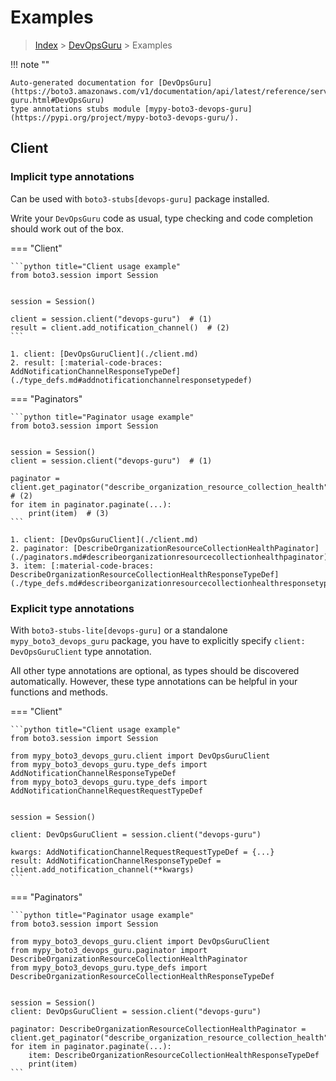 # Examples

> [Index](../README.md) > [DevOpsGuru](./README.md) > Examples

!!! note ""

    Auto-generated documentation for [DevOpsGuru](https://boto3.amazonaws.com/v1/documentation/api/latest/reference/services/devops-guru.html#DevOpsGuru)
    type annotations stubs module [mypy-boto3-devops-guru](https://pypi.org/project/mypy-boto3-devops-guru/).

## Client

### Implicit type annotations

Can be used with `boto3-stubs[devops-guru]` package installed.

Write your `DevOpsGuru` code as usual,
type checking and code completion should work out of the box.


=== "Client"

    ```python title="Client usage example"
    from boto3.session import Session


    session = Session()

    client = session.client("devops-guru")  # (1)
    result = client.add_notification_channel()  # (2)
    ```

    1. client: [DevOpsGuruClient](./client.md)
    2. result: [:material-code-braces: AddNotificationChannelResponseTypeDef](./type_defs.md#addnotificationchannelresponsetypedef) 



=== "Paginators"

    ```python title="Paginator usage example"
    from boto3.session import Session


    session = Session()
    client = session.client("devops-guru")  # (1)

    paginator = client.get_paginator("describe_organization_resource_collection_health")  # (2)
    for item in paginator.paginate(...):
        print(item)  # (3)
    ```

    1. client: [DevOpsGuruClient](./client.md)
    2. paginator: [DescribeOrganizationResourceCollectionHealthPaginator](./paginators.md#describeorganizationresourcecollectionhealthpaginator)
    3. item: [:material-code-braces: DescribeOrganizationResourceCollectionHealthResponseTypeDef](./type_defs.md#describeorganizationresourcecollectionhealthresponsetypedef) 




### Explicit type annotations

With `boto3-stubs-lite[devops-guru]`
or a standalone `mypy_boto3_devops_guru` package, you have to explicitly specify `client: DevOpsGuruClient` type annotation.

All other type annotations are optional, as types should be discovered automatically.
However, these type annotations can be helpful in your functions and methods.


=== "Client"

    ```python title="Client usage example"
    from boto3.session import Session

    from mypy_boto3_devops_guru.client import DevOpsGuruClient
    from mypy_boto3_devops_guru.type_defs import AddNotificationChannelResponseTypeDef
    from mypy_boto3_devops_guru.type_defs import AddNotificationChannelRequestRequestTypeDef


    session = Session()

    client: DevOpsGuruClient = session.client("devops-guru")

    kwargs: AddNotificationChannelRequestRequestTypeDef = {...}
    result: AddNotificationChannelResponseTypeDef = client.add_notification_channel(**kwargs)
    ```



=== "Paginators"

    ```python title="Paginator usage example"
    from boto3.session import Session

    from mypy_boto3_devops_guru.client import DevOpsGuruClient
    from mypy_boto3_devops_guru.paginator import DescribeOrganizationResourceCollectionHealthPaginator
    from mypy_boto3_devops_guru.type_defs import DescribeOrganizationResourceCollectionHealthResponseTypeDef


    session = Session()
    client: DevOpsGuruClient = session.client("devops-guru")

    paginator: DescribeOrganizationResourceCollectionHealthPaginator = client.get_paginator("describe_organization_resource_collection_health")
    for item in paginator.paginate(...):
        item: DescribeOrganizationResourceCollectionHealthResponseTypeDef
        print(item)
    ```




